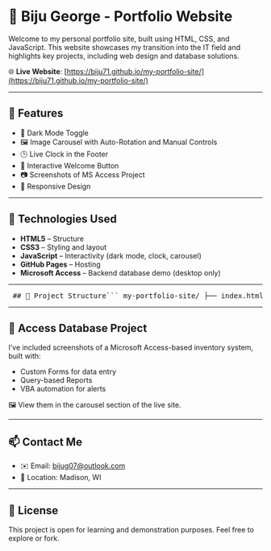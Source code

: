 # 💼 Biju George - Portfolio Website

Welcome to my personal portfolio site, built using HTML, CSS, and JavaScript. This website showcases my transition into the IT field and highlights key projects, including web design and database solutions.

🌐 **Live Website**: [https://biju71.github.io/my-portfolio-site/](https://biju71.github.io/my-portfolio-site/)

---

## 🚀 Features

- 🌙 Dark Mode Toggle
- 🖼️ Image Carousel with Auto-Rotation and Manual Controls
- 🕒 Live Clock in the Footer
- 👋 Interactive Welcome Button
- 📷 Screenshots of MS Access Project
- 📱 Responsive Design

---

## 🧰 Technologies Used

- **HTML5** – Structure
- **CSS3** – Styling and layout
- **JavaScript** – Interactivity (dark mode, clock, carousel)
- **GitHub Pages** – Hosting
- **Microsoft Access** – Backend database demo (desktop only)

---
<pre> ## 📂 Project Structure``` my-portfolio-site/ ├── index.html # Main webpage ├── style.css # Styling ├── script.js # JavaScript features ├── form.png # Access form screenshot ├── report.png # Access report screenshot ├── vba.png # Access VBA screenshot ``` </pre>


---

## 📸 Access Database Project

I’ve included screenshots of a Microsoft Access-based inventory system, built with:
- Custom Forms for data entry
- Query-based Reports
- VBA automation for alerts

🖼️ View them in the carousel section of the live site.

---

## 📫 Contact Me

- ✉️ Email: [bijug07@outlook.com](mailto:bijug07@outlook.com)
- 📍 Location: Madison, WI

---

## 📝 License

This project is open for learning and demonstration purposes. Feel free to explore or fork.


